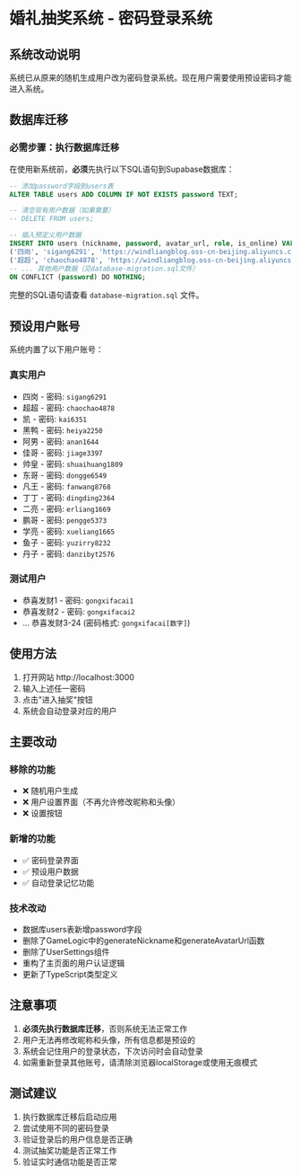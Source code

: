 # 婚礼抽奖系统 - 密码登录系统

## 系统改动说明

系统已从原来的随机生成用户改为密码登录系统。现在用户需要使用预设密码才能进入系统。

## 数据库迁移

### 必需步骤：执行数据库迁移
在使用新系统前，**必须**先执行以下SQL语句到Supabase数据库：

```sql
-- 添加password字段到users表
ALTER TABLE users ADD COLUMN IF NOT EXISTS password TEXT;

-- 清空现有用户数据（如果需要）
-- DELETE FROM users;

-- 插入预定义用户数据
INSERT INTO users (nickname, password, avatar_url, role, is_online) VALUES
('四岗', 'sigang6291', 'https://windliangblog.oss-cn-beijing.aliyuncs.com/WechatIMG1290.jpg', 'audience', false),
('超超', 'chaochao4878', 'https://windliangblog.oss-cn-beijing.aliyuncs.com/WechatIMG1290.jpg', 'audience', false),
-- ... 其他用户数据（见database-migration.sql文件）
ON CONFLICT (password) DO NOTHING;
```

完整的SQL语句请查看 `database-migration.sql` 文件。

## 预设用户账号

系统内置了以下用户账号：

### 真实用户
- 四岗 - 密码: `sigang6291`
- 超超 - 密码: `chaochao4878`
- 凯 - 密码: `kai6351`
- 黑鸭 - 密码: `heiya2250`
- 阿男 - 密码: `anan1644`
- 佳哥 - 密码: `jiage3397`
- 帅皇 - 密码: `shuaihuang1809`
- 东哥 - 密码: `dongge6549`
- 凡王 - 密码: `fanwang8768`
- 丁丁 - 密码: `dingding2364`
- 二亮 - 密码: `erliang1669`
- 鹏哥 - 密码: `pengge5373`
- 学亮 - 密码: `xueliang1665`
- 鱼子 - 密码: `yuzirry8232`
- 丹子 - 密码: `danzibyt2576`

### 测试用户
- 恭喜发财1 - 密码: `gongxifacai1`
- 恭喜发财2 - 密码: `gongxifacai2`
- ... 恭喜发财3-24 (密码格式: `gongxifacai[数字]`)

## 使用方法

1. 打开网站 http://localhost:3000
2. 输入上述任一密码
3. 点击"进入抽奖"按钮
4. 系统会自动登录对应的用户

## 主要改动

### 移除的功能
- ❌ 随机用户生成
- ❌ 用户设置界面（不再允许修改昵称和头像）
- ❌ 设置按钮

### 新增的功能
- ✅ 密码登录界面
- ✅ 预设用户数据
- ✅ 自动登录记忆功能

### 技术改动
- 数据库users表新增password字段
- 删除了GameLogic中的generateNickname和generateAvatarUrl函数
- 删除了UserSettings组件
- 重构了主页面的用户认证逻辑
- 更新了TypeScript类型定义

## 注意事项

1. **必须先执行数据库迁移**，否则系统无法正常工作
2. 用户无法再修改昵称和头像，所有信息都是预设的
3. 系统会记住用户的登录状态，下次访问时会自动登录
4. 如需重新登录其他账号，请清除浏览器localStorage或使用无痕模式

## 测试建议

1. 执行数据库迁移后启动应用
2. 尝试使用不同的密码登录
3. 验证登录后的用户信息是否正确
4. 测试抽奖功能是否正常工作
5. 验证实时通信功能是否正常 